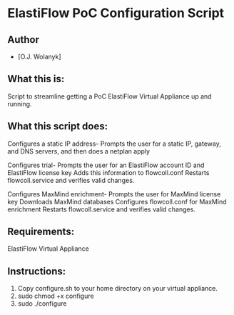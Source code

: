 
ElastiFlow PoC Configuration Script
================================  

## Author
- [O.J. Wolanyk]

What this is:
----------------
Script to streamline getting a PoC ElastiFlow Virtual Appliance up and running.

What this script does:
----------------

Configures a static IP address-
  Prompts the user for a static IP, gateway, and DNS servers, and then does a netplan apply

Configures trial-
  Prompts the user for an ElastiFlow account ID and ElastiFlow license key
  Adds this information to flowcoll.conf
  Restarts flowcoll.service and verifies valid changes.
  
Configures MaxMind enrichment-
  Prompts the user for MaxMind license key
  Downloads MaxMind databases
  Configures flowcoll.conf for MaxMind enrichment
  Restarts flowcoll.service and verifies valid changes.


Requirements:
----------------
ElastiFlow Virtual Appliance

Instructions:
----------------
1) Copy configure.sh to your home directory on your virtual appliance.
2) sudo chmod +x configure
3) sudo ./configure
